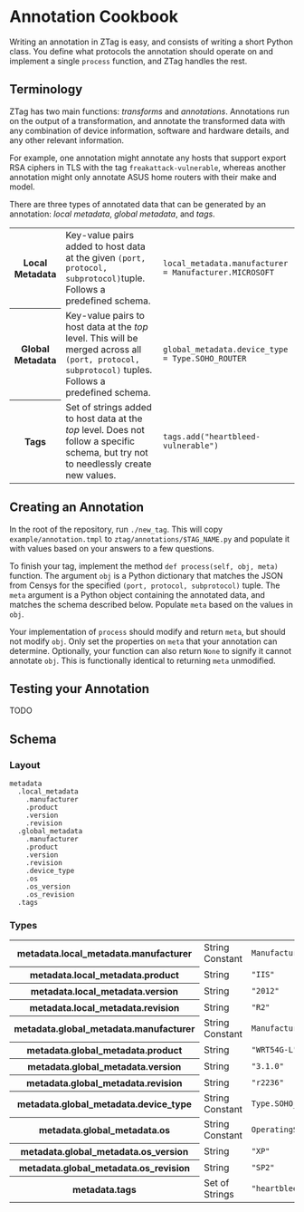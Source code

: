Annotation Cookbook
===================

Writing an annotation in ZTag is easy, and consists of writing a short Python class. You define what protocols the annotation should operate on and implement a single `process` function, and ZTag handles the rest.

## Terminology

ZTag has two main functions: *transforms* and *annotations*. Annotations run on the output of a transformation, and annotate the transformed data with any combination of device information, software and hardware details, and any other relevant information.

For example, one annotation might annotate any hosts that support export RSA ciphers in TLS with the tag <code>freakattack-vulnerable</code>, whereas another annotation might only annotate ASUS home routers with their make and model.

There are three types of annotated data that can be generated by an annotation: *local metadata*, *global metadata*, and *tags*.

<table>
  <tbody>
    <tr>
      <th>Local Metadata</th>
      <td>Key-value pairs added to host data at the given <code>(port, protocol, subprotocol)</code>tuple. Follows a predefined schema.</td>
      <td>
      <code>local_metadata.manufacturer = Manufacturer.MICROSOFT</code>
      </td>
    </tr>
    <tr>
      <th>Global Metadata</th>
      <td>Key-value pairs to host data at the <i>top</i> level. This will be merged across all <code>(port, protocol, subprotocol)</code> tuples. Follows a predefined schema.</td>
      <td><code>global_metadata.device_type = Type.SOHO_ROUTER</code>
    </tr>
    <tr>
      <th>Tags</th>
      <td>Set of strings added to host data at the <i>top</i> level. Does not follow a specific schema, but try not to needlessly create new values.</td>
      <td><code>tags.add("heartbleed-vulnerable")</code></td>
    </tr>
  </tbody>
</table>

## Creating an Annotation

In the root of the repository, run `./new_tag`. This will copy
`example/annotation.tmpl` to `ztag/annotations/$TAG_NAME.py` and populate it
with values based on your answers to a few questions.

To finish your tag, implement the method `def process(self, obj, meta)`
function. The argument `obj` is a Python dictionary that matches the JSON from
Censys for the specified `(port, protocol, subprotocol)` tuple. The `meta`
argument is a Python object containing the annotated data, and matches the
schema described below. Populate `meta` based on the values in `obj`.

Your implementation of `process` should modify and return `meta`, but should not
modify `obj`. Only set the properties on `meta` that your annotation can
determine. Optionally, your function can also return `None` to signify it cannot
annotate `obj`. This is functionally identical to returning `meta` unmodified.

## Testing your Annotation

TODO

## Schema

### Layout

```
metadata
  .local_metadata
    .manufacturer
    .product
    .version
    .revision
  .global_metadata
    .manufacturer
    .product
    .version
    .revision
    .device_type
    .os
    .os_version
    .os_revision
  .tags
```
### Types

<table>
  <tr>
    <th>metadata.local_metadata.manufacturer</th>
    <td>String Constant</td>
    <td><code>Manufacturer.MICROSOFT</code></td>
  </tr>
  <tr>
    <th>metadata.local_metadata.product</th>
    <td>String</td>
    <td><code>"IIS"</code></td>
  </tr>
  <tr>
    <th>metadata.local_metadata.version</th>
    <td>String</td>
    <td><code>"2012"</code></td>
  </tr>
  <tr>
    <th>metadata.local_metadata.revision</th>
    <td>String</td>
    <td><code>"R2"</code></td>
  </tr>
  <tr>
    <th>metadata.global_metadata.manufacturer</th>
    <td>String Constant</td>
    <td><code>Manufacturer.LINKSYS</code></td>
  </tr>
  <tr>
    <th>metadata.global_metadata.product</th>
    <td>String</td>
    <td><code>"WRT54G-L"</code></td>
  </tr>
  <tr>
    <th>metadata.global_metadata.version</th>
    <td>String</td>
    <td><code>"3.1.0"</code></td>
  </tr>
  <tr>
    <th>metadata.global_metadata.revision</th>
    <td>String</td>
    <td><code>"r2236"</code></td>
  </tr>
  <tr>
    <th>metadata.global_metadata.device_type</th>
    <td>String Constant</td>
    <td><code>Type.SOHO_ROUTER</code></td>
  </tr>
  <tr>
    <th>metadata.global_metadata.os</th>
    <td>String Constant</td>
    <td><code>OperatingSystem.WINDOWS</code></td>
  </tr>
  <tr>
    <th>metadata.global_metadata.os_version</th>
    <td>String</td>
    <td><code>"XP"</code></td>
  </tr>
  <tr>
    <th>metadata.global_metadata.os_revision</th>
    <td>String</td>
    <td><code>"SP2"</code></td>
  </tr>
  <tr>
    <th>metadata.tags</th>
    <td>Set of Strings</td>
    <td><code>"heartbleed-vulnerable"</code></td>
  </tr>
</table>
